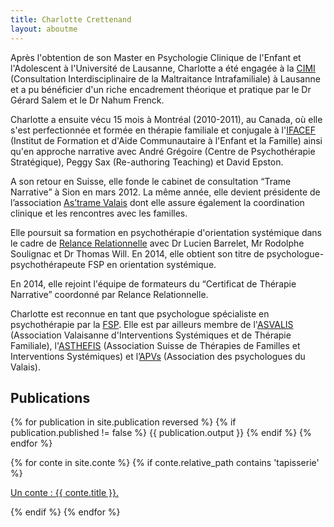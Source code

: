 ```yaml
---
title: Charlotte Crettenand
layout: aboutme
---
```


<a name="moi"></a>

Après l'obtention de son Master en Psychologie Clinique de l'Enfant et l'Adolescent à l'Université de Lausanne, Charlotte a été engagée à la [CIMI][cimi] (Consultation Interdisciplinaire de la Maltraitance Intrafamiliale) à Lausanne et a pu bénéficier d'un riche encadrement théorique et pratique par le Dr Gérard Salem et le Dr Nahum Frenck.

Charlotte a ensuite vécu 15 mois à Montréal (2010-2011), au Canada, où elle s'est perfectionnée et formée en thérapie familiale et conjugale à l'[IFACEF][ifacef] (Institut de Formation et d'Aide Communautaire à l'Enfant et la Famille) ainsi qu'en approche narrative avec André Grégoire (Centre de Psychothérapie Stratégique), Peggy Sax (Re-authoring Teaching) et David Epston.

A son retour en Suisse, elle fonde le cabinet de consultation “Trame Narrative” à Sion en mars 2012. La même année, elle devient présidente de l’association [As’trame Valais][astrame-vs] dont elle assure également la coordination clinique et les rencontres avec les familles.

Elle poursuit sa formation en psychothérapie d'orientation systémique dans le cadre de [Relance Relationnelle][rr] avec Dr Lucien Barrelet, Mr Rodolphe Soulignac et Dr Thomas Will. En 2014, elle obtient son titre de psychologue-psychothérapeute FSP en orientation systémique.

En 2014, elle rejoint l'équipe de formateurs du “Certificat de Thérapie Narrative” coordonné par Relance Relationnelle.

Charlotte est reconnue en tant que psychologue spécialiste en psychothérapie par la [FSP][fsp]. Elle est par ailleurs membre de l'[ASVALIS][asvalis] (Association Valaisanne d'Interventions Systémiques et de Thérapie Familiale), l'[ASTHEFIS][asthefis] (Association Suisse de Thérapies de Familles et Interventions Systémiques) et l’[APVs][apvs] (Association des psychologues du Valais).

[cimi]: http://www.cimi.ch
[ifacef]: http://www.ifacef.com/
[astrame-vs]: http://astrame-valais.ch
[rr]: http://relancerelationnelle.ch
[fsp]: http://www.psychologie.ch/fr/
[asvalis]: http://www.asvalis.ch
[asthefis]: http://www.asthefis.ch
[apvs]: http://www.psy-vs.ch/fr/

<a name="publications"></a>

Publications
------------

{% for publication in site.publication reversed %}
    {% if publication.published != false %}
{{ publication.output }}
    {% endif %}
{% endfor %}

{% for conte in site.conte %}
    {% if conte.relative_path contains 'tapisserie' %}
<div class="banner-wrapper apropos-conte">
 <div class="inner">
  <article id="banner" class="container">
   <p><a href="{{ conte.url }}" class="conte-link">Un conte : {{ conte.title }}.</a></p>
  </article>
 </div>
</div>
    {% endif %}
{% endfor %}
